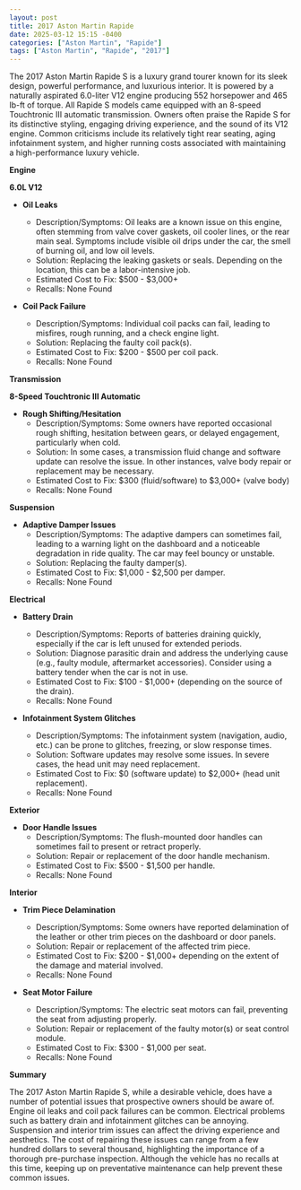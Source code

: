 ```yaml
---
layout: post
title: 2017 Aston Martin Rapide
date: 2025-03-12 15:15 -0400
categories: ["Aston Martin", "Rapide"]
tags: ["Aston Martin", "Rapide", "2017"]
---
```

The 2017 Aston Martin Rapide S is a luxury grand tourer known for its sleek design, powerful performance, and luxurious interior. It is powered by a naturally aspirated 6.0-liter V12 engine producing 552 horsepower and 465 lb-ft of torque. All Rapide S models came equipped with an 8-speed Touchtronic III automatic transmission. Owners often praise the Rapide S for its distinctive styling, engaging driving experience, and the sound of its V12 engine. Common criticisms include its relatively tight rear seating, aging infotainment system, and higher running costs associated with maintaining a high-performance luxury vehicle.

**Engine**

**6.0L V12**

*   **Oil Leaks**
    *   Description/Symptoms: Oil leaks are a known issue on this engine, often stemming from valve cover gaskets, oil cooler lines, or the rear main seal. Symptoms include visible oil drips under the car, the smell of burning oil, and low oil levels.
    *   Solution: Replacing the leaking gaskets or seals. Depending on the location, this can be a labor-intensive job.
    *   Estimated Cost to Fix: $500 - $3,000+
    *   Recalls: None Found

*   **Coil Pack Failure**
    *   Description/Symptoms: Individual coil packs can fail, leading to misfires, rough running, and a check engine light.
    *   Solution: Replacing the faulty coil pack(s).
    *   Estimated Cost to Fix: $200 - $500 per coil pack.
    *   Recalls: None Found

**Transmission**

**8-Speed Touchtronic III Automatic**

*   **Rough Shifting/Hesitation**
    *   Description/Symptoms: Some owners have reported occasional rough shifting, hesitation between gears, or delayed engagement, particularly when cold.
    *   Solution: In some cases, a transmission fluid change and software update can resolve the issue. In other instances, valve body repair or replacement may be necessary.
    *   Estimated Cost to Fix: $300 (fluid/software) to $3,000+ (valve body)
    *   Recalls: None Found

**Suspension**

*   **Adaptive Damper Issues**
    *   Description/Symptoms: The adaptive dampers can sometimes fail, leading to a warning light on the dashboard and a noticeable degradation in ride quality. The car may feel bouncy or unstable.
    *   Solution: Replacing the faulty damper(s).
    *   Estimated Cost to Fix: $1,000 - $2,500 per damper.
    *   Recalls: None Found

**Electrical**

*   **Battery Drain**
    *   Description/Symptoms: Reports of batteries draining quickly, especially if the car is left unused for extended periods.
    *   Solution: Diagnose parasitic drain and address the underlying cause (e.g., faulty module, aftermarket accessories). Consider using a battery tender when the car is not in use.
    *   Estimated Cost to Fix: $100 - $1,000+ (depending on the source of the drain).
    *   Recalls: None Found

*   **Infotainment System Glitches**
    *   Description/Symptoms: The infotainment system (navigation, audio, etc.) can be prone to glitches, freezing, or slow response times.
    *   Solution: Software updates may resolve some issues. In severe cases, the head unit may need replacement.
    *   Estimated Cost to Fix: $0 (software update) to $2,000+ (head unit replacement).
    *   Recalls: None Found

**Exterior**

*   **Door Handle Issues**
    *   Description/Symptoms: The flush-mounted door handles can sometimes fail to present or retract properly.
    *   Solution: Repair or replacement of the door handle mechanism.
    *   Estimated Cost to Fix: $500 - $1,500 per handle.
    *   Recalls: None Found

**Interior**

*   **Trim Piece Delamination**
    *   Description/Symptoms: Some owners have reported delamination of the leather or other trim pieces on the dashboard or door panels.
    *   Solution: Repair or replacement of the affected trim piece.
    *   Estimated Cost to Fix: $200 - $1,000+ depending on the extent of the damage and material involved.
    *   Recalls: None Found

*   **Seat Motor Failure**
    *   Description/Symptoms: The electric seat motors can fail, preventing the seat from adjusting properly.
    *   Solution: Repair or replacement of the faulty motor(s) or seat control module.
    *   Estimated Cost to Fix: $300 - $1,000 per seat.
    *   Recalls: None Found

**Summary**

The 2017 Aston Martin Rapide S, while a desirable vehicle, does have a number of potential issues that prospective owners should be aware of. Engine oil leaks and coil pack failures can be common. Electrical problems such as battery drain and infotainment glitches can be annoying. Suspension and interior trim issues can affect the driving experience and aesthetics. The cost of repairing these issues can range from a few hundred dollars to several thousand, highlighting the importance of a thorough pre-purchase inspection. Although the vehicle has no recalls at this time, keeping up on preventative maintenance can help prevent these common issues.

